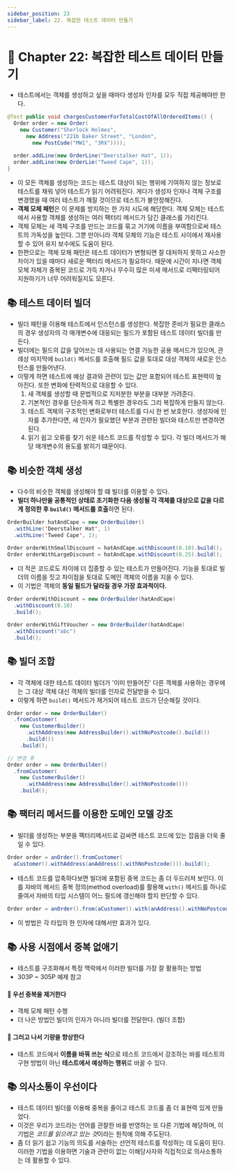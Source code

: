 ```yaml
---
sidebar_position: 23
sidebar_label: 22. 복잡한 테스트 데이터 만들기
---
```


# 🌈 Chapter 22: 복잡한 테스트 데이터 만들기

- 테스트에서는 객체를 생성하고 싶을 때마다 생성자 인자를 모두 직접 제공해야만 한다.

```java
@Test public void chargesCustomerForTotalCostOfAllOrderedItems() {
  Order order = new Order(
    new Customer("Sherlock Holmes",
      new Address("221b Baker Street", "London",
        new PostCode("MW1", "3RX"))));

  order.addLine(new OrderLine("Deerstalker Hat", 1));
  order.addLine(new OrderLie("Tweed Cape", 1));
}
```

- 이 모든 객체를 생성하는 코드는 테스트 대상이 되는 행위에 기여하지 않는 정보로 테스트를 채워 넣어 테스트가 읽기 어려워진다. 게다가 생성자 인자나 객체 구조를 변경했을 때 여러 테스트가 깨질 것이므로 테스트가 불안정해진다.
- **객체 모체 패턴**은 이 문제를 방지하는 한 가지 시도에 해당한다. 객체 모체는 테스트에서 사용할 객체를 생성하는 여러 팩터리 메서드가 담긴 클래스를 가리킨다.
- 객체 모체는 새 객체 구조를 만드는 코드를 묶고 거기에 이름을 부여함으로써 테스트의 가독성을 높인다. 그뿐 만아니라 객체 모체의 기능은 테스트 사이에서 재사용할 수 있어 유지 보수에도 도움이 된다.
- 한편으로는 객체 모체 패턴은 테스트 데이터가 변형되면 잘 대처하지 못하고 사소한 차이가 있을 때마다 새로운 팩터리 메서드가 필요하다. 때문에 시간이 지나면 객체 모체 자체가 중복된 코드로 가득 차거나 무수히 많은 미세 메서드로 리팩터링되어 지원하기가 너무 어려워질지도 모른다.

## 📚 테스트 데이터 빌더
- 빌더 패턴을 이용해 테스트에서 인스턴스를 생성한다. 복잡한 준비가 필요한 클래스의 경우 생성자의 각 매개변수에 대응되는 필드가 포함된 테스트 데이터 빌더를 만든다.
- 빌더에는 필드의 값을 덮어쓰는 데 사용되는 연결 가능한 공용 메서드가 있으며, 관례상 마지막에 `build()` 메서드를 호출해 필드 값을 토대로 대상 객체의 새로운 인스턴스를 만들어낸다.
- 이렇게 하면 테스트에 예상 결과와 관련이 있는 값만 포함되어 테스트 표현력이 높아진다. 또한 변화에 탄력적으로 대응할 수 있다.
  1. 새 객체를 생성할 때 문법적으로 지저분한 부분을 대부분 가려준다.
  2. 기본적인 경우를 단순하게 하고 특별한 경우라도 그리 복잡하게 만들지 않는다.
  3. 테스트 객체의 구조적인 변화로부터 테스트를 다시 한 번 보호한다. 생성자에 인자를 추가한다면, 새 인자가 필요했던 부분과 관련된 빌더와 테스트만 변경하면 된다.
  4. 읽기 쉽고 오류를 찾기 쉬운 테스트 코드를 작성할 수 있다. 각 빌더 메서드가 해당 매개변수의 용도를 밝히기 떄문이다.

## 📚 비슷한 객체 생성
- 다수의 비슷한 객체를 생성해야 할 떄 빌더를 이용할 수 있다.
- **빌더 하나만을 공통적인 상태로 초기화한 다음 생성될 각 객체를 대상으로 값을 다르게 정의한 후 `build()` 메서드를 호출**하면 된다.

```java
OrderBuilder hatAndCape = new OrderBuilder()
  .withLine('Deerstalker Hat', 1)
  .withLine('Tweed Cape', 1);

Order orderWithSmallDiscount = hatAndCape.withDiscount(0.10).build();
Order orderWithLargeDiscount = hatAndCape.withDiscount(0.25).build();
```

- 더 적은 코드로도 차이에 더 집중할 수 있는 테스트가 만들어진다. 기능을 토대로 빌더의 이름을 짓고 차이점을 토대로 도메인 객체의 이름을 지을 수 있다.
- 이 기법은 객체의 **동일 필드가 달라질 경우 가장 효과적이다.**

```java
Order orderWithDiscount = new OrderBuilder(hatAndCape)
  .withDiscount(0.10)
  .build();

Order orderWithGiftVoucher = new OrderBuilder(hatAndCape)
  .withDiscount("abc")
  .build();
```

## 📚 빌더 조합
- 각 객체에 대한 테스트 데이터 빌더가 '이미 만들어진' 다른 객체를 사용하는 경우에는 그 대상 객체 대신 객체의 빌더를 인자로 전달받을 수 있다.
- 이렇게 하면 `build()` 메서드가 제거되어 테스트 코드가 단순해질 것이다.

```java
Order order = new OrderBuilder()
  .fromCustomer(
    new CustomerBuilder()
      .withAddress(new AddressBuilder().withNoPostcode().build())
      .build())
    .build();

// 변경 후
Order order = new OrderBuilder()
  .fromCustomer(
    new CustomerBuilder()
      .withAddress(new AddressBuilder().withNoPostcode()))
    .build();
```

## 📚 팩터리 메서드를 이용한 도메인 모델 강조
- 빌더를 생성하는 부분을 팩터리메서드로 감싸면 테스트 코드에 있는 잡음을 더욱 줄일 수 있다.

```java
Order order = anOrder().fromCustomer(
  aCustomer().withAddress(anAddress().withNoPostcode())).build();
```

- 테스트 코드를 압축하다보면 빌더에 포함된 중복 코드는 좀 더 두드러져 보인다. 이를 자바의 메서드 중복 정의(method overload)를 활용해 `with()` 메서드를 하나로 줄여서 자바의 타입 시스템이 어느 필드에 갱신해야 할지 판단할 수 있다.

```java
Order order = anOrder().from(aCustomer().with(anAddress().withNoPostcode())).build();
```

- 이 방법은 각 타입의 한 인자에 대해서만 효과가 있다.

## 📚 사용 시점에서 중복 없애기
- 테스트를 구조화해서 특정 맥락에서 이러한 빌더를 가장 잘 활용하는 방법
- 303P ~ 305P 예제 참고

#### 🎈 우선 중복을 제거한다
- 객체 모체 패턴 수행
- 더 나은 방법인 빌더의 인자가 아니라 빌더를 전달한다. (빌더 조합)

#### 🎈 그러고 나서 기량을 향상한다
- 테스트 코드에서 **이름을 바꿔 쓰는 식**으로 테스트 코드에서 강조하는 바를 테스트의 구현 방법이 아닌 **테스트에서 예상하는 행위**로 바꿀 수 있다.

## 📚 의사소통이 우선이다
- 테스트 데이터 빌더를 이용해 중복을 줄이고 테스트 코드를 좀 더 표현력 있게 만들었다.
- 이것은 우리가 코드라는 언어를 관찰한 바를 반영하는 또 다른 기법에 해당하며, 이 기법은 *코드를 읽으려고 있는 것*이라는 원칙에 의해 주도된다.
- 좀 더 읽기 쉽고 기능의 의도를 서술하는 선언적 테스트를 작성하는 데 도움이 된다. 이러한 기법을 이용하면 기술과 관련이 없는 이해당사자와 직접적으로 의사소통하는 데 활용할 수 있다.
